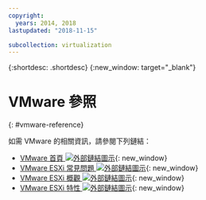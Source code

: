 ```yaml
---
copyright:
  years: 2014, 2018
lastupdated: "2018-11-15"

subcollection: virtualization
---
```

{:shortdesc: .shortdesc}
{:new_window: target="_blank"}

# VMware 參照
{: #vmware-reference}

如需 VMware 的相關資訊，請參閱下列鏈結：

* [VMware 首頁 ![外部鏈結圖示](../../icons/launch-glyph.svg "外部鏈結圖示")](https://www.vmware.com/){: new_window}
* [VMware ESXi 常見問題 ![外部鏈結圖示](../../icons/launch-glyph.svg "外部鏈結圖示")](https://www.vmware.com/products/vi/esx/esx_faq.html){: new_window}
* [VMware ESXi 概觀 ![外部鏈結圖示](../../icons/launch-glyph.svg "外部鏈結圖示")](https://www.vmware.com/products/vi/esx/index.html){: new_window}
* [VMware ESXi 特性 ![外部鏈結圖示](../../icons/launch-glyph.svg "外部鏈結圖示")](https://www.vmware.com/products/esxi-and-esx.html){: new_window}
